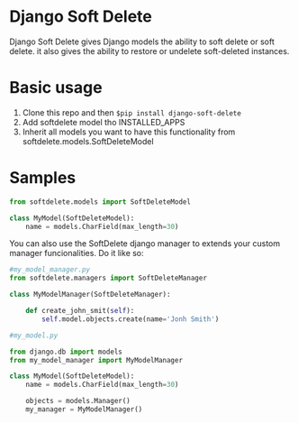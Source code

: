 Django Soft Delete
============

Django Soft Delete gives Django models the ability to soft delete or soft delete. it also gives the ability to restore or undelete soft-deleted instances.

Basic usage
============

1. Clone this repo and then ``$pip install django-soft-delete``
1. Add softdelete model tho INSTALLED_APPS
1. Inherit all models you want to have this functionality from softdelete.models.SoftDeleteModel

Samples
============

```python
from softdelete.models import SoftDeleteModel

class MyModel(SoftDeleteModel):
    name = models.CharField(max_length=30)
```

You can also use the SoftDelete django manager to extends your custom manager funcionalities. Do it like so:

```python
#my_model_manager.py
from softdelete.managers import SoftDeleteManager

class MyModelManager(SoftDeleteManager):

    def create_john_smit(self):
        self.model.objects.create(name='Jonh Smith')

#my_model.py

from django.db import models
from my_model_manager import MyModelManager

class MyModel(SoftDeleteModel):
    name = models.CharField(max_length=30)

    objects = models.Manager()
    my_manager = MyModelManager()

```



